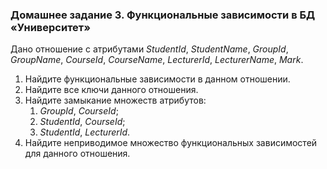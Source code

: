 ### Домашнее задание 3. Функциональные зависимости в БД «Университет»

Дано отношение с атрибутами *StudentId*, *StudentName*, *GroupId*, *GroupName*, *CourseId*, *CourseName*, *LecturerId*, *LecturerName*, *Mark*.

1. Найдите функциональные зависимости в данном отношении.
2. Найдите все ключи данного отношения.
3. Найдите замыкание множеств атрибутов:
   1. *GroupId*, *CourseId*;
   2. *StudentId*, *CourseId*;
   3. *StudentId*, *LecturerId*.
4. Найдите неприводимое множество функциональных зависимостей для данного отношения.